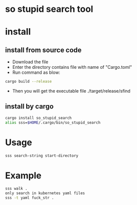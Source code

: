 # so stupid search tool

# install

## install from source code
* Download the file
* Enter the directory contains file with name of "Cargo.toml"
* Run command as blow:

```bash
cargo build --release
```

* Then you will get the executable file ./target/release/sfind

## install by cargo

```bash
cargo install so_stupid_search
alias sss=$HOME/.cargo/bin/so_stupid_search
```

# Usage

  ```bash
  sss search-string start-directory
  ```

# Example

 ```bash
 sss walk .
 only search in kubernetes yaml files
 sss -t yaml fuck_str .
 ```
 
